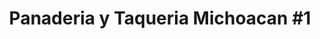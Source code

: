 ---
title: "Panaderia y Taqueria Michoacan #1"
url: /menlo-park/panaderia-y-taqueria-michoacan-1/
shop: convenience
---